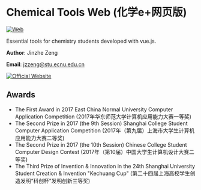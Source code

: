 # Chemical Tools Web (化学e+网页版)
[![Web](https://img.shields.io/website-up-down-green-red/https/chem.njzjz.win.svg?label=Web)](https://chemicaltools.njzjz.win/)

Essential tools for chemistry students developed with vue.js.

**Author**: Jinzhe Zeng

**Email**: jzzeng@stu.ecnu.edu.cn

[![Official Website](https://img.shields.io/website-up-down-green-red/https/chem.njzjz.win.svg?label=Official%20Website)](https://chem.njzjz.win/)

## Awards
* The First Award in 2017 East China Normal University Computer Application Competition (2017年华东师范大学计算机应用能力大赛一等奖)
* The Second Prize in 2017 (the 9th Session) Shanghai College Student Computer Application Competition (2017年（第九届）上海市大学生计算机应用能力大赛二等奖)
* The Second Prize in 2017 (the 10th Session) Chinese College Student Computer Design Contest (2017年（第10届）中国大学生计算机设计大赛二等奖)
* The Third Prize of Invention & Innovation in the 24th Shanghai University Student Creation & Invention "Kechuang Cup" (第二十四届上海高校学生创造发明“科创杯”发明创新三等奖)
